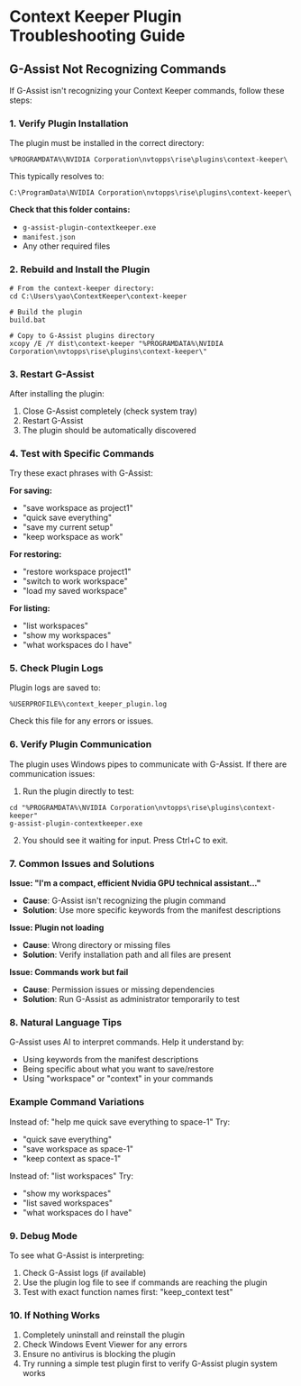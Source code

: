 # Context Keeper Plugin Troubleshooting Guide

## G-Assist Not Recognizing Commands

If G-Assist isn't recognizing your Context Keeper commands, follow these steps:

### 1. Verify Plugin Installation

The plugin must be installed in the correct directory:
```
%PROGRAMDATA%\NVIDIA Corporation\nvtopps\rise\plugins\context-keeper\
```

This typically resolves to:
```
C:\ProgramData\NVIDIA Corporation\nvtopps\rise\plugins\context-keeper\
```

**Check that this folder contains:**
- `g-assist-plugin-contextkeeper.exe`
- `manifest.json`
- Any other required files

### 2. Rebuild and Install the Plugin

```batch
# From the context-keeper directory:
cd C:\Users\yao\ContextKeeper\context-keeper

# Build the plugin
build.bat

# Copy to G-Assist plugins directory
xcopy /E /Y dist\context-keeper "%PROGRAMDATA%\NVIDIA Corporation\nvtopps\rise\plugins\context-keeper\"
```

### 3. Restart G-Assist

After installing the plugin:
1. Close G-Assist completely (check system tray)
2. Restart G-Assist
3. The plugin should be automatically discovered

### 4. Test with Specific Commands

Try these exact phrases with G-Assist:

**For saving:**
- "save workspace as project1"
- "quick save everything"
- "save my current setup"
- "keep workspace as work"

**For restoring:**
- "restore workspace project1"
- "switch to work workspace"
- "load my saved workspace"

**For listing:**
- "list workspaces"
- "show my workspaces"
- "what workspaces do I have"

### 5. Check Plugin Logs

Plugin logs are saved to:
```
%USERPROFILE%\context_keeper_plugin.log
```

Check this file for any errors or issues.

### 6. Verify Plugin Communication

The plugin uses Windows pipes to communicate with G-Assist. If there are communication issues:

1. Run the plugin directly to test:
```batch
cd "%PROGRAMDATA%\NVIDIA Corporation\nvtopps\rise\plugins\context-keeper"
g-assist-plugin-contextkeeper.exe
```

2. You should see it waiting for input. Press Ctrl+C to exit.

### 7. Common Issues and Solutions

**Issue: "I'm a compact, efficient Nvidia GPU technical assistant..."**
- **Cause**: G-Assist isn't recognizing the plugin command
- **Solution**: Use more specific keywords from the manifest descriptions

**Issue: Plugin not loading**
- **Cause**: Wrong directory or missing files
- **Solution**: Verify installation path and all files are present

**Issue: Commands work but fail**
- **Cause**: Permission issues or missing dependencies
- **Solution**: Run G-Assist as administrator temporarily to test

### 8. Natural Language Tips

G-Assist uses AI to interpret commands. Help it understand by:
- Using keywords from the manifest descriptions
- Being specific about what you want to save/restore
- Using "workspace" or "context" in your commands

### Example Command Variations

Instead of: "help me quick save everything to space-1"
Try:
- "quick save everything"
- "save workspace as space-1"
- "keep context as space-1"

Instead of: "list workspaces"
Try:
- "show my workspaces"
- "list saved workspaces"
- "what workspaces do I have"

### 9. Debug Mode

To see what G-Assist is interpreting:
1. Check G-Assist logs (if available)
2. Use the plugin log file to see if commands are reaching the plugin
3. Test with exact function names first: "keep_context test"

### 10. If Nothing Works

1. Completely uninstall and reinstall the plugin
2. Check Windows Event Viewer for any errors
3. Ensure no antivirus is blocking the plugin
4. Try running a simple test plugin first to verify G-Assist plugin system works